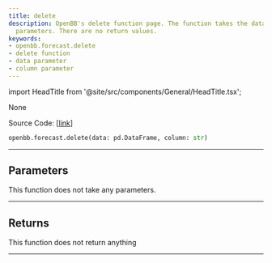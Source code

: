 ```yaml
---
title: delete
description: OpenBB's delete function page. The function takes the data and column
  parameters. There are no return values.
keywords:
- openbb.forecast.delete
- delete function
- data parameter
- column parameter
---
```


import HeadTitle from '@site/src/components/General/HeadTitle.tsx';

<HeadTitle title="forecast.delete - Reference | OpenBB SDK Docs" />

None

Source Code: [[link](https://github.com/OpenBB-finance/OpenBB/tree/main/openbb_terminal/forecast/forecast_model.py#L466)]

```python
openbb.forecast.delete(data: pd.DataFrame, column: str)
```

---

## Parameters

This function does not take any parameters.

---

## Returns

This function does not return anything

---
